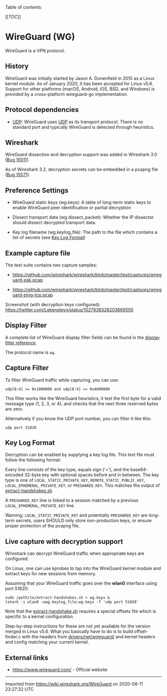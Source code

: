 Table of contents:

[[_TOC_]]

# WireGuard (WG)

WireGuard is a VPN protocol.

## History

WireGuard was initially started by Jason A. Donenfield in 2015 as a Linux kernel module. As of January 2020, it has been accepted for Linux v5.6. Support for other platforms (macOS, Android, iOS, BSD, and Windows) is provided by a cross-platform wireguard-go implementation.

## Protocol dependencies

  - [UDP](/UDP): WireGuard uses [UDP](/UDP) as its transport protocol. There is no standard port and typically WireGuard is detected through heuristics.

## Wireshark

WireGuard dissection and decryption support was added in Wireshark 3.0 ([Bug 15011](https://bugs.wireshark.org/bugzilla/show_bug.cgi?id=15011)).

As of Wireshark 3.2, decryption secrets can be embedded in a pcapng file ([Bug 15571](https://bugs.wireshark.org/bugzilla/show_bug.cgi?id=15571)).

## Preference Settings

  - WireGuard static keys (wg.keys): A table of long-term static keys to enable WireGuard peer identification or partial decryption

  - Dissect transport data (wg.dissect\_packet): Whether the IP dissector should dissect decrypted transport data.

  - Key log filename (wg.keylog\_file): The path to the file which contains a list of secrets (see [Key Log Format](/WireGuard#Key_Log_Format))

## Example capture file

The test suite contains two capture samples:

  - <https://github.com/wireshark/wireshark/blob/master/test/captures/wireguard-psk.pcap>

  - <https://github.com/wireshark/wireshark/blob/master/test/captures/wireguard-ping-tcp.pcap>

Screenshot (with decryption keys configured): <https://twitter.com/Lekensteyn/status/1027938328203669505>

## Display Filter

A complete list of WireGuard display filter fields can be found in the [display filter reference](https://www.wireshark.org/docs/dfref/w/wg.html).

The protocol name is `wg`.

## Capture Filter

To filter WireGuard traffic while capturing, you can use:

`udp[8:4] >= 0x1000000 and udp[8:4] <= 0x4000000`

This filter works like the WireGuard heuristics, it test the first byte for a valid message type (1, 2, 3, or 4), and checks that the next three reserved bytes are zero.

Alternatively if you know the UDP port number, you can filter it like this:

`udp port 51820`

## Key Log Format

Decryption can be enabled by supplying a key log file. This text file must follow the following format:

Every line consists of the key type, equals sign ('='), and the base64-encoded 32-byte key with optional spaces before and in between. The key type is one of `LOCAL_STATIC_PRIVATE_KEY`, `REMOTE_STATIC_PUBLIC_KEY`, `LOCAL_EPHEMERAL_PRIVATE_KEY`, or `PRESHARED_KEY`. This matches the output of [extract-handshakes.sh](https://git.zx2c4.com/WireGuard/tree/contrib/examples/extract-handshakes/README)

A `PRESHARED_KEY` line is linked to a session matched by a previous `LOCAL_EPHEMERAL_PRIVATE_KEY` line.

Warning: `LOCAL_STATIC_PRIVATE_KEY` and potentially `PRESHARED_KEY` are long-term secrets, users SHOULD only store non-production keys, or ensure proper protection of the pcapng file.

## Live capture with decryption support

Wireshark can decrypt WireGuard traffic when appropriate keys are configured.

On Linux, one can use kprobes to tap into the WireGuard kernel module and extract keys for new sessions from memory.

Assuming that your WireGuard traffic goes over the **wlan0** interface using port 51820:

    sudo /path/to/extract-handshakes.sh > wg.keys &
    tshark -i wlan0 -owg.keylog_file:wg.keys -f 'udp port 51820'

Note that the [extract-handshake.sh](https://git.zx2c4.com/wireguard-tools/tree/contrib/extract-handshakes/extract-handshakes.sh) requires a special offsets file which is specific to a kernel configuration.

Step-by-step instructions for these are not yet available for the version merged in Linux v5.6. What you basically have to do is to build offset-finder.c with the headers from [drivers/net/wireguard/](https://git.kernel.org/pub/scm/linux/kernel/git/torvalds/linux.git/tree/drivers/net/wireguard) and kernel headers and config matching your current kernel.

## External links

  - <https://www.wireguard.com/> - Official website

---

Imported from https://wiki.wireshark.org/WireGuard on 2020-08-11 23:27:32 UTC
